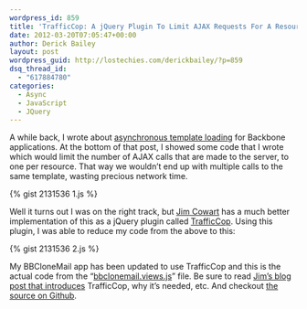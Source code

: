 ```yaml
---
wordpress_id: 859
title: 'TrafficCop: A jQuery Plugin To Limit AJAX Requests For A Resource'
date: 2012-03-20T07:05:47+00:00
author: Derick Bailey
layout: post
wordpress_guid: http://lostechies.com/derickbailey/?p=859
dsq_thread_id:
  - "617884780"
categories:
  - Async
  - JavaScript
  - JQuery
---
```

A while back, I wrote about [asynchronous template loading](http://lostechies.com/derickbailey/2012/02/09/asynchronously-load-html-templates-for-backbone-views/) for Backbone applications. At the bottom of that post, I showed some code that I wrote which would limit the number of AJAX calls that are made to the server, to one per resource. That way we wouldn&#8217;t end up with multiple calls to the same template, wasting precious network time.

{% gist 2131536 1.js %}

Well it turns out I was on the right track, but [Jim Cowart](http://freshbrewedcode.com/jimcowart/) has a much better implementation of this as a jQuery plugin called [TrafficCop](https://github.com/ifandelse/TrafficCop). Using this plugin, I was able to reduce my code from the above to this:

{% gist 2131536 2.js %}

My BBCloneMail app has been updated to use TrafficCop and this is the actual code from the &#8220;[bbclonemail.views.js](http://derickbailey.github.com/bbclonemail/docs/bbclonemail.views.html#section-5)&#8221; file. Be sure to read [Jim&#8217;s blog post that introduces](http://freshbrewedcode.com/jimcowart/2011/11/25/traffic-cop/) TrafficCop, why it&#8217;s needed, etc. And checkout [the source on Github](https://github.com/ifandelse/TrafficCop).
